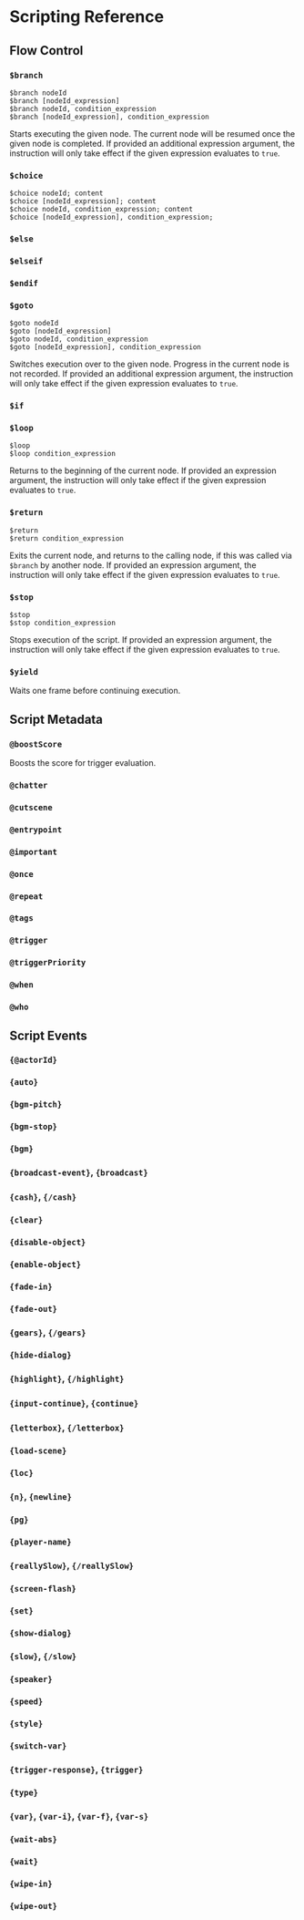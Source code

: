 # Scripting Reference

## Flow Control

### `$branch`
```
$branch nodeId
$branch [nodeId_expression]
$branch nodeId, condition_expression
$branch [nodeId_expression], condition_expression
```

Starts executing the given node. The current node will be resumed once the given node is completed.
If provided an additional expression argument, the instruction will only take effect if the given expression evaluates to `true`.

### `$choice`
```
$choice nodeId; content
$choice [nodeId_expression]; content
$choice nodeId, condition_expression; content
$choice [nodeId_expression], condition_expression; 
```

### `$else`

### `$elseif`

### `$endif`

### `$goto`
```
$goto nodeId
$goto [nodeId_expression]
$goto nodeId, condition_expression
$goto [nodeId_expression], condition_expression
```

Switches execution over to the given node. Progress in the current node is not recorded.
If provided an additional expression argument, the instruction will only take effect if the given expression evaluates to `true`.

### `$if`

### `$loop`
```
$loop
$loop condition_expression
```

Returns to the beginning of the current node.
If provided an expression argument, the instruction will only take effect if the given expression evaluates to `true`.

### `$return`
```
$return
$return condition_expression
```

Exits the current node, and returns to the calling node, if this was called via `$branch` by another node.
If provided an expression argument, the instruction will only take effect if the given expression evaluates to `true`.

### `$stop`
```
$stop
$stop condition_expression
```

Stops execution of the script.
If provided an expression argument, the instruction will only take effect if the given expression evaluates to `true`.

### `$yield`
Waits one frame before continuing execution.

## Script Metadata

### `@boostScore`
Boosts the score for trigger evaluation.

### `@chatter`

### `@cutscene`

### `@entrypoint`

### `@important`

### `@once`

### `@repeat`

### `@tags`

### `@trigger`

### `@triggerPriority`

### `@when`

### `@who`

## Script Events

### `{@actorId}`

### `{auto}`

### `{bgm-pitch}`

### `{bgm-stop}`

### `{bgm}`

### `{broadcast-event}`, `{broadcast}`

### `{cash}`, `{/cash}`

### `{clear}`

### `{disable-object}`

### `{enable-object}`

### `{fade-in}`

### `{fade-out}`

### `{gears}`, `{/gears}`

### `{hide-dialog}`

### `{highlight}`, `{/highlight}`

### `{input-continue}`, `{continue}`

### `{letterbox}`, `{/letterbox}`

### `{load-scene}`

### `{loc}`

### `{n}`, `{newline}`

### `{pg}`

### `{player-name}`

### `{reallySlow}`, `{/reallySlow}`

### `{screen-flash}`

### `{set}`

### `{show-dialog}`

### `{slow}`, `{/slow}`

### `{speaker}`

### `{speed}`

### `{style}`

### `{switch-var}`

### `{trigger-response}`, `{trigger}`

### `{type}`

### `{var}`, `{var-i}`, `{var-f}`, `{var-s}`

### `{wait-abs}`

### `{wait}`

### `{wipe-in}`

### `{wipe-out}`
